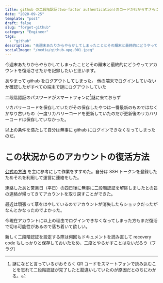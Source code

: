 ```yaml
---
title: github の二段階認証(two-factor authentication)のコードがわからずさらにリカバリーコードを無くしてしまった話
date: "2020-09-25"
template: "post"
draft: false
slug: "forget-github"
category: "Engineer"
tags:
  - "github"
description: "先週末あたりからやらかしてしまったこととその顛末と最終的にどうやってアカウントを復活させたかを記録したいと思います。"
socialImage: "/media/github-opg.001.jpeg"
---
```


今週末あたりからやらかしてしまったこととその顛末と最終的にどうやってアカウントを復活させたかを記録したいと思います。

あやまって github をログアウトしてしまった。
他の端末でログインしていないか確認したがすべての端末で謎にログアウトしていた

二段階認証のパスワードがスマートフォンに[^1]謎に来ておらず

リカバリーコードを保存していたがその保存したやつは一番最新のものではなくかなり古いもの（一度リカバリーコードを更新していたのだが更新後のリカバリーコードは保存していなかった。

以上の条件を満たして自分は無事に github にログインできなくなってしまったのだ。

# この状況からのアカウントの復活方法

[公式の方法](https://docs.github.com/ja/github/authenticating-to-github/recovering-your-account-if-you-lose-your-2fa-credentials)
を主に参考にして作業をすすめた。自分は SSH トークンを登録したためそれを利用して運営に連絡をした。

連絡したあと営業日（平日）の四日後に無事に二段階認証を解除しましたとの旨の連絡が帰ってきてアカウントを取り戻すことができた。

最近は頑張って草をはやしているのでアカウントが消失したらショックだったがなんとかなったのでよかった。

今現在アカウントに以上の理由でログインできなくなってしまった方もまだ復活で切る可能性があるので落ち着いて欲しい。

新しく二段階認証を設定する際は何回もドキュメントを読み直して recovery code もしっかりと保存しておいたため、二度とやらかすことはないだろう（フラグ）

[^1]: 謎になどと言っているがおそらく QR コードをスマートフォンで読み込むことを忘れて二段階認証が完了したと勘違いしていたのが原因だとのちにわかる。
